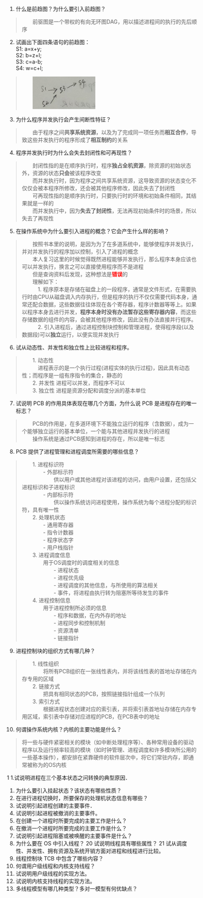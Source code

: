 1. 什么是前趋图？为什么要引入前趋图？
> &emsp;&emsp;前驱图是一个带权的有向无环图DAG，用以描述进程间的执行的先后顺序

2. 试画出下面四条语句的前趋图：  
S1: a=x+y;  
S2: b=z+l;  
S3: c=a-b;  
S4: w=c+l;  
> &emsp;&emsp;![alt text](chap2.进程的描述和控制/assets/image.png)

3. 为什么程序并发执行会产生间断性特征？
> &emsp;&emsp;由于程序之间**共享系统资源**，以及为了完成同一项任务而**相互合作**，导致这些并发执行的程序形成了**相互制约**的关系

4. 程序并发执行时为什么会失去封闭性和可再现性？
> &emsp;&emsp;封闭性指的是在顺序执行时，程序**独占全机资源**，除资源的初始状态外，资源的状态**只会**被该程序改变  
> &emsp;&emsp;而并发执行时，因为程序之间共享系统资源，这导致资源的状态变化不仅仅会被本程序所修改，还会被其他程序修改，因此失去了封闭性  
> &emsp;&emsp;可再现性指的是顺序执行时，只要执行时的环境和初始条件相同，其结果就是一样的  
> &emsp;&emsp;而并发执行中，因为**失去了封闭性**，无法再现初始条件时的场景，所以失去了再现性  

5. 在操作系统中为什么要引入进程的概念？它会产生什么样的影响？
> &emsp;&emsp;按照书本里的说明，是因为为了在多道系统中，能够使程序并发执行，并对并发执行的程序加以控制，引入了进程的概念  
> &emsp;&emsp;本人复习这里的时候觉得既然进程能够并发执行，那么程序本身应该也可以并发执行，换言之可以直接使用程序而不是进程  
> &emsp;&emsp;但是查询资料后发现，这种想法是<font color=red>**错误**</font>的  
> &emsp;&emsp;理解如下：  
> &emsp;&emsp;&emsp;1. 程序原本是存储在磁盘上的一段程序，通常是文件形式，在需要执行时由CPU从磁盘调入内存执行，但是程序的执行不仅仅需要代码本身，通常还配合数据，这些数据往往体现在各个寄存器，程序计数器等等上。如果以程序本身去进行并发，**程序本身时没有办法暂存这些寄存器内容**，而这些存储数据的组件的内容，会被其他程序修改，因此没有办法直接并行程序。  
> &emsp;&emsp;&emsp;2. 引入进程后，通过进程控制块控制和管理进程，使得程序段(以及数据段)可以**独立**运行，以便实现并发执行

6. 试从动态性、并发性和独立性上比较进程和程序。
> &emsp;&emsp;1. 动态性  
> &emsp;&emsp;&emsp;进程表示的是一个执行过程(进程实体的执行过程)，因此具有动态性；而程序是一组有序指令的集合，静态的  
> &emsp;&emsp;2. 并发性  进程可以并发，而程序不可以  
> &emsp;&emsp;3. 独立性  进程是资源分配和调度分派的基本单位

7. 试说明 PCB 的作用具体表现在哪几个方面，为什么说 PCB 是进程存在的唯一标志？
> &emsp;&emsp;PCB的作用是，在多道环境下不能独立运行的程序（含数据），成为一个能够独立运行的基本单位，一个能与其他进程并发执行的进程  
> &emsp;&emsp;操作系统是通过PCB感知到进程的存在，所以是唯一标志  

8. PCB 提供了进程管理和进程调度所需要的哪些信息？
> &emsp;&emsp;1. 进程标识符  
> &emsp;&emsp;&emsp;&emsp;- 外部标示符  
> &emsp;&emsp;&emsp;&emsp;&emsp;&emsp;供以用户或其他进程对该进程的访问，由用户设置，还包括父进程标识和子进程标识  
> &emsp;&emsp;&emsp;&emsp;- 内部标示符  
> &emsp;&emsp;&emsp;&emsp;&emsp;&emsp;供以操作系统访问进程使用，操作系统为每个进程分配的标识符，具有唯一性  
> &emsp;&emsp;2. 处理机状态  
> &emsp;&emsp;&emsp;&emsp;- 通用寄存器  
> &emsp;&emsp;&emsp;&emsp;- 指令计数器   
> &emsp;&emsp;&emsp;&emsp;- 程序状态字  
> &emsp;&emsp;&emsp;&emsp;- 用户栈指针  
> &emsp;&emsp;3. 进程调度信息  
> &emsp;&emsp;&emsp;&emsp;用于OS调度时的调度相关的信息  
> &emsp;&emsp;&emsp;&emsp;&emsp;&emsp;- 进程状态  
> &emsp;&emsp;&emsp;&emsp;&emsp;&emsp;- 进程优先级  
> &emsp;&emsp;&emsp;&emsp;&emsp;&emsp;- 进程调度的其他信息，与所使用的算法相关  
> &emsp;&emsp;&emsp;&emsp;&emsp;&emsp;- 事件，将进程由执行转为阻塞所等待发生的事件  
> &emsp;&emsp;4. 进程控制信息  
> &emsp;&emsp;&emsp;&emsp;用于进程控制所必须的信息  
> &emsp;&emsp;&emsp;&emsp;&emsp;&emsp;- 程序和数据，在内外存的地址  
> &emsp;&emsp;&emsp;&emsp;&emsp;&emsp;- 进程同步和控制机制  
> &emsp;&emsp;&emsp;&emsp;&emsp;&emsp;- 资源清单  
> &emsp;&emsp;&emsp;&emsp;&emsp;&emsp;- 链接指针  

9.  进程控制块的组织方式有哪几种？  
> &emsp;&emsp;1. 线性组织   
> &emsp;&emsp;&emsp;&emsp;将所有PCB组织在一张线性表内，并将该线性表的首地址存储在内存专用的区域  
> &emsp;&emsp;2. 链接方式  
> &emsp;&emsp;&emsp;&emsp;把具有相同状态的PCB，按照链接指针组成一个队列  
> &emsp;&emsp;3. 索引方式  
> &emsp;&emsp;&emsp;&emsp;根据进程状态创建对应的索引表，并将索引表首地址存储在内存专用区域，索引表中存储对应进程的PCB，在PCB表中的地址  

10. 何谓操作系统内核？内核的主要功能是什么？  
> 将一些与硬件紧密相关的模块（如中断处理程序等）、各种常用设备的驱动程序以及运行频率较高的模块（如时钟管理、进程调度和许多模块所公用的一些基本操作），都安排在紧靠硬件的软件层次中，将它们常驻内存，即通常被称为的OS内核  

1 1.试说明进程在三个基本状态之问转换的典型原因．
1.  为什么要引入挂起状态？该状态有哪些性质？
2.  在进行进程切换时，所要保存的处理机状态信息有哪些？
3.  试说明引起进程创建的主要事件．
4.  试说明引起进程被撤消的主要事件。
5.  在创建一个进程时所要完成的主要工作是什么？
6.  在撤消一个进程时所要完成的主要工作是什么？
7.  试说明引起进程阻塞或被唤醒的主要事件是什么？
8.  为什么要在 OS 中引入线程？
20 试说明线程具有哪些属性？
21 试从调度性、并发性、拥有资源及系统开销方面对进程和线程进行比较。
1.  线程控制块 TCB 中包含了哪些内容？
2.  何谓用户级线程和内核支持线程？
3.  试说明用户级线程的实现方法。
4.  试说明内核支持线程的实现方法。
5.  多线程模型有哪几种类型？多对一模型有何优缺点？